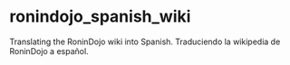 # ronindojo_spanish_wiki
Translating the RoninDojo wiki into Spanish. Traduciendo la wikipedia de RoninDojo a español.
